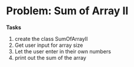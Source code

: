 # Problem: Sum of Array II

**Tasks**
1. create the class SumOfArrayII
2. Get user input for array size
3. Let the user enter in their own numbers
4. print out the sum of the array
